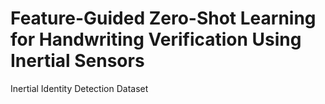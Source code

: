 # Feature-Guided Zero-Shot Learning for Handwriting Verification Using Inertial Sensors
 Inertial Identity Detection Dataset
